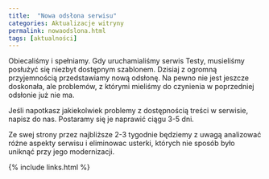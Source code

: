 ```yaml
---
title:  "Nowa odsłona serwisu"
categories: Aktualizacje witryny
permalink: nowaodslona.html
tags: [aktualności]
---
```


Obiecaliśmy i spełniamy. Gdy uruchamialiśmy serwis Testy, musieliśmy posłużyć się niezbyt dostępnym szablonem. Dzisiaj z ogromną przyjemnością przedstawiamy nową odsłonę. Na pewno nie jest jeszcze doskonała, ale problemów, z którymi mieliśmy do czynienia w poprzedniej odsłonie już nie ma.

Jeśli napotkasz jakiekolwiek problemy z dostępnością treści w serwisie, napisz do nas. Postaramy się je naprawić ciągu 3-5 dni.

Ze swej strony przez najbliższe 2-3 tygodnie będziemy z uwagą analizować różne aspekty serwisu i eliminowac usterki, których nie sposób było uniknąć przy jego modernizacji.     

{% include links.html %}
